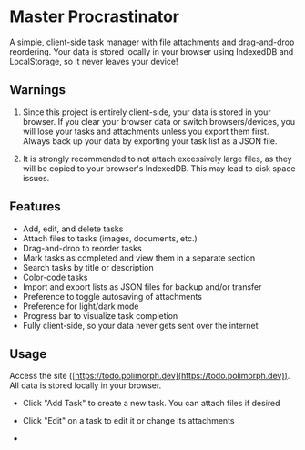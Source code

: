 # Master Procrastinator
A simple, client-side task manager with file attachments and drag-and-drop reordering. Your data is stored locally in your browser using IndexedDB and LocalStorage, so it never leaves your device!

## Warnings
1. Since this project is entirely client-side, your data is stored in your browser. If you clear your browser data or switch browsers/devices, you will lose your tasks and attachments unless you export them first. Always back up your data by exporting your task list as a JSON file.

2. It is strongly recommended to not attach  excessively large files, as they will be copied to your browser's IndexedDB. This may lead to disk space issues.

## Features
- Add, edit, and delete tasks
- Attach files to tasks (images, documents, etc.)
- Drag-and-drop to reorder tasks
- Mark tasks as completed and view them in a separate section
- Search tasks by title or description
- Color-code tasks
- Import and export lists as JSON files for backup and/or transfer
- Preference to toggle autosaving of attachments
- Preference for light/dark mode
- Progress bar to visualize task completion
- Fully client-side, so your data never gets sent over the internet

## Usage
Access the site ([https://todo.polimorph.dev](https://todo.polimorph.dev)). All data is stored locally in your browser.

- Click "Add Task" to create a new task. You can attach files if desired

- Click "Edit" on a task to edit it or change its attachments

- 
